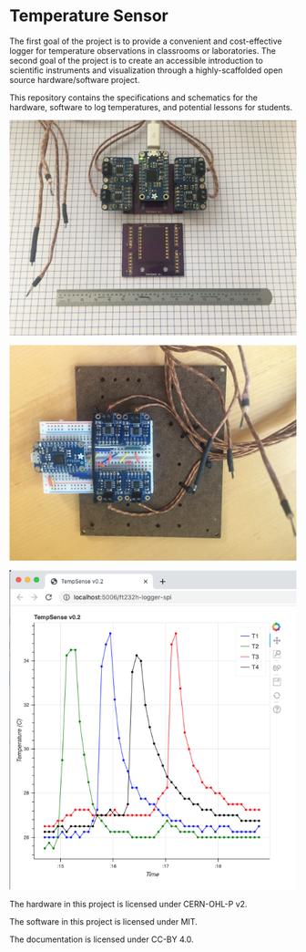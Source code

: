 # Temperature Sensor

The first goal of the project is to provide a convenient and cost-effective logger for temperature observations in classrooms or laboratories.
The second goal of the project is to create an accessible introduction to scientific instruments and visualization through a highly-scaffolded open source hardware/software project.

This repository contains the specifications and schematics for the hardware, software to log temperatures, and potential lessons for students.

![PCB with USB bridge and connected sensors.](./figures/tempsense-v0p2-photo.jpg)

![USB bridge and sensors on solderless breadboard.](./figures/ft232h-breadboard.JPG)

![Screenshot of real-time graph output.](./figures/graph-screenshot.png)

The hardware in this project is licensed under CERN-OHL-P v2.

The software in this project is licensed under MIT.

The documentation is licensed under CC-BY 4.0.